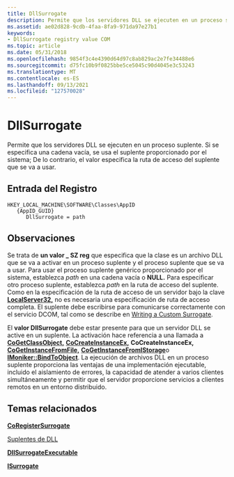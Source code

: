 ```yaml
---
title: DllSurrogate
description: Permite que los servidores DLL se ejecuten en un proceso suplente. Si se especifica una cadena vacía, se usa el suplente proporcionado por el sistema; De lo contrario, el valor especifica la ruta de acceso del suplente que se va a usar.
ms.assetid: ae02d828-9cdb-4faa-8fa9-971da97e27b1
keywords:
- DllSurrogate registry value COM
ms.topic: article
ms.date: 05/31/2018
ms.openlocfilehash: 9854f3c4e4390d64d97c8ab829ac2e7fe34488e6
ms.sourcegitcommit: d75fc10b9f0825bbe5ce5045c90d4045e3c53243
ms.translationtype: MT
ms.contentlocale: es-ES
ms.lasthandoff: 09/13/2021
ms.locfileid: "127570028"
---
```

# <a name="dllsurrogate"></a>DllSurrogate

Permite que los servidores DLL se ejecuten en un proceso suplente. Si se especifica una cadena vacía, se usa el suplente proporcionado por el sistema; De lo contrario, el valor especifica la ruta de acceso del suplente que se va a usar.

## <a name="registry-entry"></a>Entrada del Registro

```
HKEY_LOCAL_MACHINE\SOFTWARE\Classes\AppID
   {AppID_GUID}
      DllSurrogate = path
```

## <a name="remarks"></a>Observaciones

Se trata de **un valor \_ SZ reg** que especifica que la clase es un archivo DLL que se va a activar en un proceso suplente y el proceso suplente que se va a usar. Para usar el proceso suplente genérico proporcionado por el sistema, establezca *path* en una cadena vacía o **NULL.** Para especificar otro proceso suplente, establezca *path* en la ruta de acceso del suplente. Como en la especificación de la ruta de acceso de un servidor bajo la clave [**LocalServer32,**](localserver32.md) no es necesaria una especificación de ruta de acceso completa. El suplente debe escribirse para comunicarse correctamente con el servicio DCOM, tal como se describe en [Writing a Custom Surrogate](writing-a-custom-surrogate.md).

El **valor DllSurrogate** debe estar presente para que un servidor DLL se active en un suplente. La activación hace referencia a una llamada a [**CoGetClassObject,**](/windows/desktop/api/combaseapi/nf-combaseapi-cogetclassobject) [**CoCreateInstanceEx,**](/windows/desktop/api/combaseapi/nf-combaseapi-cocreateinstanceex) **CoCreateInstanceEx,** [**CoGetInstanceFromFile,**](/windows/desktop/api/Objbase/nf-objbase-cogetinstancefromfile) [**CoGetInstanceFromIStorage**](/windows/desktop/api/Objbase/nf-objbase-cogetinstancefromistorage)o [**IMoniker::BindToObject**](/windows/desktop/api/ObjIdl/nf-objidl-imoniker-bindtoobject). La ejecución de archivos DLL en un proceso suplente proporciona las ventajas de una implementación ejecutable, incluido el aislamiento de errores, la capacidad de atender a varios clientes simultáneamente y permitir que el servidor proporcione servicios a clientes remotos en un entorno distribuido.

## <a name="related-topics"></a>Temas relacionados

<dl> <dt>

[**CoRegisterSurrogate**](/windows/desktop/api/combaseapi/nf-combaseapi-coregistersurrogate)
</dt> <dt>

[Suplentes de DLL](dll-surrogates.md)
</dt> <dt>

[**DllSurrogateExecutable**](dllsurrogateexecutable.md)
</dt> <dt>

[**ISurrogate**](/windows/win32/api/objidlbase/nn-objidlbase-isurrogate)
</dt> </dl>

 

 